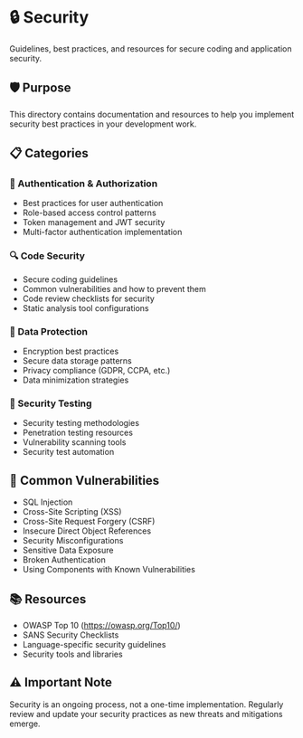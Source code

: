 # 🔒 Security

Guidelines, best practices, and resources for secure coding and application security.

## 🛡️ Purpose

This directory contains documentation and resources to help you implement security best practices in your development work.

## 📋 Categories

### 🔐 Authentication & Authorization
- Best practices for user authentication
- Role-based access control patterns
- Token management and JWT security
- Multi-factor authentication implementation

### 🔍 Code Security
- Secure coding guidelines
- Common vulnerabilities and how to prevent them
- Code review checklists for security
- Static analysis tool configurations

### 🛑 Data Protection
- Encryption best practices
- Secure data storage patterns
- Privacy compliance (GDPR, CCPA, etc.)
- Data minimization strategies

### 🧪 Security Testing
- Security testing methodologies
- Penetration testing resources
- Vulnerability scanning tools
- Security test automation

## 🚨 Common Vulnerabilities

- SQL Injection
- Cross-Site Scripting (XSS)
- Cross-Site Request Forgery (CSRF)
- Insecure Direct Object References
- Security Misconfigurations
- Sensitive Data Exposure
- Broken Authentication
- Using Components with Known Vulnerabilities

## 📚 Resources

- OWASP Top 10 (https://owasp.org/Top10/)
- SANS Security Checklists
- Language-specific security guidelines
- Security tools and libraries

## ⚠️ Important Note

Security is an ongoing process, not a one-time implementation. Regularly review and update your security practices as new threats and mitigations emerge.